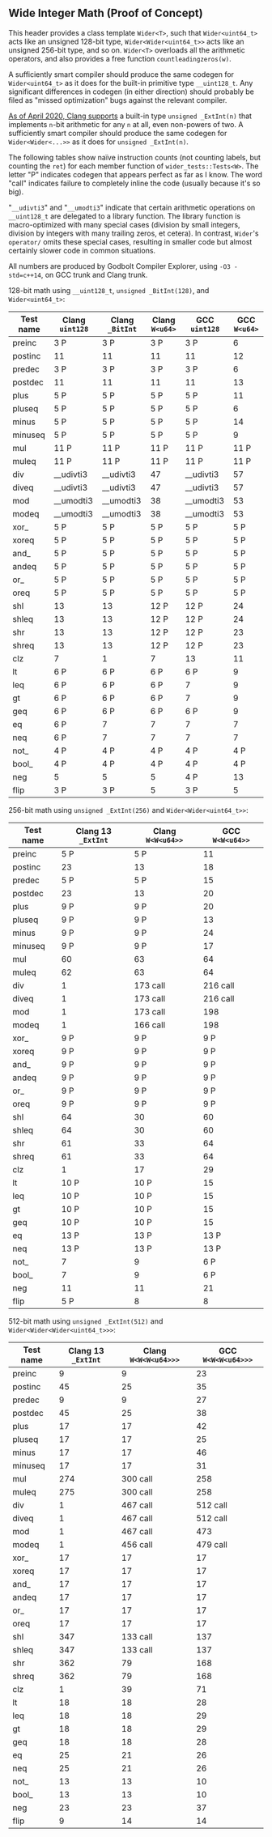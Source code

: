 Wide Integer Math (Proof of Concept)
------------------------------------

This header provides a class template `Wider<T>`, such that `Wider<uint64_t>`
acts like an unsigned 128-bit type, `Wider<Wider<uint64_t>>` acts like an unsigned
256-bit type, and so on. `Wider<T>` overloads all the arithmetic operators,
and also provides a free function `countleadingzeros(w)`.

A sufficiently smart compiler should produce the same codegen for `Wider<uint64_t>`
as it does for the built-in primitive type `__uint128_t`. Any significant differences
in codegen (in either direction) should probably be filed as "missed optimization"
bugs against the relevant compiler.

[As of April 2020, Clang supports](http://blog.llvm.org/2020/04/the-new-clang-extint-feature-provides.html)
a built-in type `unsigned _ExtInt(n)` that implements `n`-bit arithmetic for any `n` at all, even
non-powers of two. A sufficiently smart compiler should produce the same codegen for `Wider<Wider<...>>`
as it does for `unsigned _ExtInt(n)`.

The following tables show naïve instruction counts (not counting labels, but counting the `ret`)
for each member function of `wider_tests::Tests<W>`. The letter "P" indicates codegen
that appears perfect as far as I know. The word "call" indicates failure to completely
inline the code (usually because it's so big).

"`__udivti3`" and "`__umodti3`" indicate that certain arithmetic operations on `__uint128_t`
are delegated to a library function. The library function is macro-optimized with
many special cases (division by small integers, division by integers with many trailing zeros,
et cetera). In contrast, `Wider`'s `operator/` omits these special cases,
resulting in smaller code but almost certainly slower code in common situations.

All numbers are produced by Godbolt Compiler Explorer, using `-O3 -std=c++14`, on GCC trunk and Clang trunk.

128-bit math using `__uint128_t`, `unsigned _BitInt(128)`, and `Wider<uint64_t>`:

| Test name  | Clang `uint128` | Clang `_BitInt` | Clang `W<u64>` | GCC `uint128` | GCC `W<u64>` |
| ---------- | --------------- | --------------- | -------------- | ------------- | ------------ |
| preinc     | 3 P             | 3 P             | 3 P            | 3 P           | 6            |
| postinc    | 11              | 11              | 11             | 11            | 12           |
| predec     | 3 P             | 3 P             | 3 P            | 3 P           | 6            |
| postdec    | 11              | 11              | 11             | 11            | 13           |
| plus       | 5 P             | 5 P             | 5 P            | 5 P           | 11           |
| pluseq     | 5 P             | 5 P             | 5 P            | 5 P           | 6            |
| minus      | 5 P             | 5 P             | 5 P            | 5 P           | 14           |
| minuseq    | 5 P             | 5 P             | 5 P            | 5 P           | 9            |
| mul        | 11 P            | 11 P            | 11 P           | 11 P          | 11 P         |
| muleq      | 11 P            | 11 P            | 11 P           | 11 P          | 11 P         |
| div        | __udivti3       | __udivti3       | 47             | __udivti3     | 57           |
| diveq      | __udivti3       | __udivti3       | 47             | __udivti3     | 57           |
| mod        | __umodti3       | __umodti3       | 38             | __umodti3     | 53           |
| modeq      | __umodti3       | __umodti3       | 38             | __umodti3     | 53           |
| xor_       | 5 P             | 5 P             | 5 P            | 5 P           | 5 P          |
| xoreq      | 5 P             | 5 P             | 5 P            | 5 P           | 5 P          |
| and_       | 5 P             | 5 P             | 5 P            | 5 P           | 5 P          |
| andeq      | 5 P             | 5 P             | 5 P            | 5 P           | 5 P          |
| or_        | 5 P             | 5 P             | 5 P            | 5 P           | 5 P          |
| oreq       | 5 P             | 5 P             | 5 P            | 5 P           | 5 P          |
| shl        | 13              | 13              | 12 P           | 12 P          | 24           |
| shleq      | 13              | 13              | 12 P           | 12 P          | 24           |
| shr        | 13              | 13              | 12 P           | 12 P          | 23           |
| shreq      | 13              | 13              | 12 P           | 12 P          | 23           |
| clz        | 7               | 1               | 7              | 13            | 11           |
| lt         | 6 P             | 6 P             | 6 P            | 6 P           | 9            |
| leq        | 6 P             | 6 P             | 6 P            | 7             | 9            |
| gt         | 6 P             | 6 P             | 6 P            | 7             | 9            |
| geq        | 6 P             | 6 P             | 6 P            | 6 P           | 9            |
| eq         | 6 P             | 7               | 7              | 7             | 7            |
| neq        | 6 P             | 7               | 7              | 7             | 7            |
| not_       | 4 P             | 4 P             | 4 P            | 4 P           | 4 P          |
| bool_      | 4 P             | 4 P             | 4 P            | 4 P           | 4 P          |
| neg        | 5               | 5               | 5              | 4 P           | 13           |
| flip       | 3 P             | 3 P             | 5              | 3 P           | 5            |
 

256-bit math using `unsigned _ExtInt(256)` and `Wider<Wider<uint64_t>>`:

| Test name  | Clang 13 `_ExtInt` | Clang `W<W<u64>>` | GCC `W<W<u64>>` |
| ---------- | ------------------ | ----------------- | --------------- |
| preinc     | 5 P                | 5 P               | 11              |
| postinc    | 23                 | 13                | 18              |
| predec     | 5 P                | 5 P               | 15              |
| postdec    | 23                 | 13                | 20              |
| plus       | 9 P                | 9 P               | 20              |
| pluseq     | 9 P                | 9 P               | 13              |
| minus      | 9 P                | 9 P               | 24              |
| minuseq    | 9 P                | 9 P               | 17              |
| mul        | 60                 | 63                | 64              |
| muleq      | 62                 | 63                | 64              |
| div        | 1                  | 173 call          | 216 call        |
| diveq      | 1                  | 173 call          | 216 call        |
| mod        | 1                  | 173 call          | 198             |
| modeq      | 1                  | 166 call          | 198             |
| xor_       | 9 P                | 9 P               | 9 P             |
| xoreq      | 9 P                | 9 P               | 9 P             |
| and_       | 9 P                | 9 P               | 9 P             |
| andeq      | 9 P                | 9 P               | 9 P             |
| or_        | 9 P                | 9 P               | 9 P             |
| oreq       | 9 P                | 9 P               | 9 P             |
| shl        | 64                 | 30                | 60              |
| shleq      | 64                 | 30                | 60              |
| shr        | 61                 | 33                | 64              |
| shreq      | 61                 | 33                | 64              |
| clz        | 1                  | 17                | 29              |
| lt         | 10 P               | 10 P              | 15              |
| leq        | 10 P               | 10 P              | 15              |
| gt         | 10 P               | 10 P              | 15              |
| geq        | 10 P               | 10 P              | 15              |
| eq         | 13 P               | 13 P              | 13 P            |
| neq        | 13 P               | 13 P              | 13 P            |
| not_       | 7                  | 9                 | 6 P             |
| bool_      | 7                  | 9                 | 6 P             |
| neg        | 11                 | 11                | 21              |
| flip       | 5 P                | 8                 | 8               |
 

512-bit math using `unsigned _ExtInt(512)` and `Wider<Wider<Wider<uint64_t>>>`:

| Test name  | Clang 13 `_ExtInt` | Clang `W<W<W<u64>>>` | GCC `W<W<W<u64>>>` |
| ---------- | ------------------ | -------------------- | ------------------ |
| preinc     | 9                  | 9                    | 23                 |
| postinc    | 45                 | 25                   | 35                 |
| predec     | 9                  | 9                    | 27                 |
| postdec    | 45                 | 25                   | 38                 |
| plus       | 17                 | 17                   | 42                 |
| pluseq     | 17                 | 17                   | 25                 |
| minus      | 17                 | 17                   | 46                 |
| minuseq    | 17                 | 17                   | 31                 |
| mul        | 274                | 300 call             | 258                |
| muleq      | 275                | 300 call             | 258                |
| div        | 1                  | 467 call             | 512 call           |
| diveq      | 1                  | 467 call             | 512 call           |
| mod        | 1                  | 467 call             | 473                |
| modeq      | 1                  | 456 call             | 479 call           |
| xor_       | 17                 | 17                   | 17                 |
| xoreq      | 17                 | 17                   | 17                 |
| and_       | 17                 | 17                   | 17                 |
| andeq      | 17                 | 17                   | 17                 |
| or_        | 17                 | 17                   | 17                 |
| oreq       | 17                 | 17                   | 17                 |
| shl        | 347                | 133 call             | 137                |
| shleq      | 347                | 133 call             | 137                |
| shr        | 362                | 79                   | 168                |
| shreq      | 362                | 79                   | 168                |
| clz        | 1                  | 39                   | 71                 |
| lt         | 18                 | 18                   | 28                 |
| leq        | 18                 | 18                   | 29                 |
| gt         | 18                 | 18                   | 29                 |
| geq        | 18                 | 18                   | 28                 |
| eq         | 25                 | 21                   | 26                 |
| neq        | 25                 | 21                   | 26                 |
| not_       | 13                 | 13                   | 10                 |
| bool_      | 13                 | 13                   | 10                 |
| neg        | 23                 | 23                   | 37                 |
| flip       | 9                  | 14                   | 14                 |
